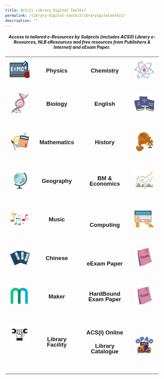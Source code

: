 ```yaml
---
title: ACS(I) Library Digital Toolkit
permalink: /library-digital-toolkit/ibraryigitaloolkit/
description: ""
---
```

<H5 style="text-align: center;"><strong>Access to tailored e-Resources by Subjects (includes ACS(I) Library e-Resources, NLB eResources and free resources from Publishers &amp; Internet) and eExam Paper.</strong></H5>

<table style="box-sizing: border-box; border-collapse: collapse; min-width: 500px; color: #000000; font-family: Arial, sans-serif; font-size: 16px; font-style: normal; font-variant-ligatures: normal; font-variant-caps: normal; font-weight: 400; letter-spacing: normal; orphans: 2; text-align: start; text-transform: none; white-space: normal; widows: 2; word-spacing: 0px; -webkit-text-stroke-width: 0px; text-decoration-thickness: initial; text-decoration-style: initial; text-decoration-color: initial; width: 100%;">
<tbody style="box-sizing: border-box; margin-top: 0px;">
<tr style="box-sizing: border-box; margin-top: 0px;">
<td style="box-sizing: border-box; border-collapse: collapse; padding: 10px 15px; line-height: 18px; text-align: center;"><a style="box-sizing: border-box; background-color: transparent; font-size: 1em; font-family: Arial, sans-serif !important; text-decoration: none; margin-top: 0px;" href="/library-digital-toolkit/physics/physicsedatabaseejournal/"><img class="alignnone wp-image-20461 size-thumbnail" style="box-sizing: border-box; border-style: none; max-width: 100%; height: auto; margin: 0px 20px 20px 0px;" src="/images/Library Digital Toolkit/Physics-150x150.jpg" alt="" width="150" height="150" /></a></td>
<td style="box-sizing: border-box; border-collapse: collapse; padding: 10px 15px; line-height: 18px; text-align: center;">
<h3 style="box-sizing: border-box; font-family: Arial, sans-serif; margin-top: 0px;"><a style="box-sizing: border-box; background-color: transparent; font-size: 1em; font-family: Arial, sans-serif !important; text-decoration: none; margin-top: 0px;" href="/library-digital-toolkit/physics/physicsedatabaseejournal/" rel="noopener noreferrer">Physics</a></h3>
</td>
<td style="box-sizing: border-box; border-collapse: collapse; padding: 10px 15px; line-height: 18px; text-align: center;">
<h3 style="box-sizing: border-box; font-family: Arial, sans-serif; margin-top: 0px;"><a style="box-sizing: border-box; background-color: transparent; font-size: 1em; font-family: Arial, sans-serif !important; text-decoration: none; margin-top: 0px;" href="/library-digital-toolkit/chemistry/hemistryeatabaseeournal/" rel="noopener noreferrer">Chemistry</a></h3>
</td>
<td style="box-sizing: border-box; border-collapse: collapse; padding: 10px 15px; line-height: 18px; text-align: center;"><a style="box-sizing: border-box; background-color: transparent; font-size: 1em; font-family: Arial, sans-serif !important; text-decoration: none; margin-top: 0px;" href="/library-digital-toolkit/chemistry/hemistryeatabaseeournal/"><img class="alignnone wp-image-20451 size-thumbnail" style="box-sizing: border-box; border-style: none; max-width: 100%; height: auto; margin: 0px 20px 20px 0px;" src="/images/Library Digital Toolkit/Chemistry-150x150.jpg" alt="" width="150" height="150" /></a></td>
</tr>
<tr style="box-sizing: border-box;">
<td style="box-sizing: border-box; border-collapse: collapse; padding: 10px 15px; line-height: 18px; text-align: center;">
<h3 style="box-sizing: border-box; font-family: Arial, sans-serif; margin-top: 0px;"><a style="box-sizing: border-box; background-color: transparent; font-size: 1em; font-family: Arial, sans-serif !important; text-decoration: none; margin-top: 0px;" href="https://www.acsindep.moe.edu.sg/acsi-eresources/biology-edatabase-ejournal/"><img class="alignnone wp-image-20449 size-thumbnail" style="box-sizing: border-box; border-style: none; max-width: 100%; height: auto; margin: 0px 20px 20px 0px;" src="/images/Library Digital Toolkit/Biology-150x150.jpg" alt="" width="150" height="150" /></a></h3>
</td>
<td style="box-sizing: border-box; border-collapse: collapse; padding: 10px 15px; line-height: 18px; text-align: center;">
<h3 style="box-sizing: border-box; font-family: Arial, sans-serif; margin-top: 0px;"><a style="box-sizing: border-box; background-color: transparent; font-size: 1em; font-family: Arial, sans-serif !important; text-decoration: none; margin-top: 0px;" href="https://www.acsindep.moe.edu.sg/acsi-eresources/biology-edatabase-ejournal/" rel="noopener noreferrer">Biology</a></h3>
&nbsp;</td>
<td style="box-sizing: border-box; border-collapse: collapse; padding: 10px 15px; line-height: 18px; text-align: center;">
<h3 style="box-sizing: border-box; font-family: Arial, sans-serif; margin-top: 0px;"><a style="box-sizing: border-box; background-color: transparent; font-size: 1em; font-family: Arial, sans-serif !important; text-decoration: none; margin-top: 0px;" href="https://www.acsindep.moe.edu.sg/acsi-eresources/english-edatabase-ejournal/" rel="noopener noreferrer">English</a></h3>
&nbsp;</td>
<td style="box-sizing: border-box; border-collapse: collapse; padding: 10px 15px; line-height: 18px; text-align: center;">
<h3 style="box-sizing: border-box; font-family: Arial, sans-serif; margin-top: 0px;"><a style="box-sizing: border-box; background-color: transparent; font-size: 1em; font-family: Arial, sans-serif !important; text-decoration: none; margin-top: 0px;" href="https://www.acsindep.moe.edu.sg/acsi-eresources/english-edatabase-ejournal/"><img class="alignnone wp-image-20455 size-thumbnail" style="box-sizing: border-box; border-style: none; max-width: 100%; height: auto; margin: 0px 20px 20px 0px;" src="/images/Library Digital Toolkit/English-150x150.jpg" alt="" width="150" height="150" /></a></h3>
</td>
</tr>
<tr style="box-sizing: border-box;">
<td style="box-sizing: border-box; border-collapse: collapse; padding: 10px 15px; line-height: 18px; text-align: center;">
<h3 style="box-sizing: border-box; font-family: Arial, sans-serif; margin-top: 0px;"><a style="box-sizing: border-box; background-color: transparent; font-size: 1em; font-family: Arial, sans-serif !important; text-decoration: none; margin-top: 0px;" href="https://www.acsindep.moe.edu.sg/acsi-eresources/mathematics-edatabase-ejournal/"><img class="alignnone wp-image-20458 size-thumbnail" style="box-sizing: border-box; border-style: none; max-width: 100%; height: auto; margin: 0px 20px 20px 0px;" src="/images/Library Digital Toolkit/Mathematics-150x150.jpg" alt="" width="150" height="150" /></a></h3>
</td>
<td style="box-sizing: border-box; border-collapse: collapse; padding: 10px 15px; line-height: 18px; text-align: center;">
<h3 style="box-sizing: border-box; font-family: Arial, sans-serif; margin-top: 0px;"><a style="box-sizing: border-box; background-color: transparent; font-size: 1em; font-family: Arial, sans-serif !important; text-decoration: none; margin-top: 0px;" href="https://www.acsindep.moe.edu.sg/acsi-eresources/mathematics-edatabase-ejournal/" rel="noopener noreferrer">Mathematics</a></h3>
&nbsp;</td>
<td style="box-sizing: border-box; border-collapse: collapse; padding: 10px 15px; line-height: 18px; text-align: center;">
<h3 style="box-sizing: border-box; font-family: Arial, sans-serif; margin-top: 0px;"><a style="box-sizing: border-box; background-color: transparent; font-size: 1em; font-family: Arial, sans-serif !important; text-decoration: none; margin-top: 0px;" href="https://www.acsindep.moe.edu.sg/acsi-eresources/history-edatabase-ejournal/" rel="noopener noreferrer">History</a></h3>
&nbsp;</td>
<td style="box-sizing: border-box; border-collapse: collapse; padding: 10px 15px; line-height: 18px; text-align: center;">
<h3 style="box-sizing: border-box; font-family: Arial, sans-serif; margin-top: 0px;"><a style="box-sizing: border-box; background-color: transparent; font-size: 1em; font-family: Arial, sans-serif !important; text-decoration: none; margin-top: 0px;" href="https://www.acsindep.moe.edu.sg/acsi-eresources/history-edatabase-ejournal/"><img class="alignnone wp-image-20457 size-thumbnail" style="box-sizing: border-box; border-style: none; max-width: 100%; height: auto; margin: 0px 20px 20px 0px;" src="/images/Library Digital Toolkit/History-150x150.jpg" alt="" width="150" height="150" /></a></h3>
</td>
</tr>
<tr style="box-sizing: border-box;">
<td style="box-sizing: border-box; border-collapse: collapse; padding: 10px 15px; line-height: 18px; text-align: center;">
<h3 style="box-sizing: border-box; font-family: Arial, sans-serif; margin-top: 0px;"><a style="box-sizing: border-box; background-color: transparent; font-size: 1em; font-family: Arial, sans-serif !important; text-decoration: none; margin-top: 0px;" href="https://www.acsindep.moe.edu.sg/acsi-eresources/geography-edatabase-ejournal/"><img class="alignnone wp-image-20456 size-thumbnail" style="box-sizing: border-box; border-style: none; max-width: 100%; height: auto; margin: 0px 20px 20px 0px;" src="/images/Library Digital Toolkit/Geography-150x150.jpg" alt="" width="150" height="150" /></a></h3>
</td>
<td style="box-sizing: border-box; border-collapse: collapse; padding: 10px 15px; line-height: 18px; text-align: center;">
<h3 style="box-sizing: border-box; font-family: Arial, sans-serif; margin-top: 0px;"><a style="box-sizing: border-box; background-color: transparent; font-size: 1em; font-family: Arial, sans-serif !important; text-decoration: none; margin-top: 0px;" href="https://www.acsindep.moe.edu.sg/acsi-eresources/geography-edatabase-ejournal/" rel="noopener noreferrer">Geography</a></h3>
&nbsp;</td>
<td style="box-sizing: border-box; border-collapse: collapse; padding: 10px 15px; line-height: 18px; text-align: center;">
<h3 style="box-sizing: border-box; font-family: Arial, sans-serif; margin-top: 0px;"><a style="box-sizing: border-box; background-color: transparent; font-size: 1em; font-family: Arial, sans-serif !important; text-decoration: none; margin-top: 0px;" href="https://www.acsindep.moe.edu.sg/acsi-eresources/business-and-management-edatabase-ejournal/" rel="noopener noreferrer">BM &amp; Economics</a></h3>
&nbsp;</td>
<td style="box-sizing: border-box; border-collapse: collapse; padding: 10px 15px; line-height: 18px; text-align: center;">
<h3 style="box-sizing: border-box; font-family: Arial, sans-serif; margin-top: 0px;"><a style="box-sizing: border-box; background-color: transparent; font-size: 1em; font-family: Arial, sans-serif !important; text-decoration: none; margin-top: 0px;" href="https://www.acsindep.moe.edu.sg/acsi-eresources/business-and-management-edatabase-ejournal/"><img class="alignnone wp-image-20450 size-thumbnail" style="box-sizing: border-box; border-style: none; max-width: 100%; height: auto; margin: 0px 20px 20px 0px;" src="/images/Library Digital Toolkit/BM-and-Economics-150x150.jpg" alt="" width="150" height="150" /></a></h3>
</td>
</tr>
<tr style="box-sizing: border-box;">
<td style="box-sizing: border-box; border-collapse: collapse; padding: 10px 15px; line-height: 18px; text-align: center;">
<h3 style="box-sizing: border-box; font-family: Arial, sans-serif; margin-top: 0px;"><a style="box-sizing: border-box; background-color: transparent; font-size: 1em; font-family: Arial, sans-serif !important; text-decoration: none; margin-top: 0px;" href="https://www.acsindep.moe.edu.sg/acsi-eresources/music-edatabase-ejournal/"><img class="alignnone wp-image-20459 size-thumbnail" style="box-sizing: border-box; border-style: none; max-width: 100%; height: auto; margin: 0px 20px 20px 0px;" src="/images/Library Digital Toolkit/Music-150x150.jpg" alt="" width="150" height="150" /></a></h3>
</td>
<td style="box-sizing: border-box; border-collapse: collapse; padding: 10px 15px; line-height: 18px; text-align: center;">
<h3 style="box-sizing: border-box; font-family: Arial, sans-serif; margin-top: 0px;"><a style="box-sizing: border-box; background-color: transparent; font-size: 1em; font-family: Arial, sans-serif !important; text-decoration: none; margin-top: 0px;" href="https://www.acsindep.moe.edu.sg/acsi-eresources/music-edatabase-ejournal/" rel="noopener noreferrer">Music</a></h3>
&nbsp;</td>
<td style="box-sizing: border-box; border-collapse: collapse; padding: 10px 15px; line-height: 18px; text-align: center;">&nbsp;
<h3 style="box-sizing: border-box; font-family: Arial, sans-serif; margin-top: 0px;"><a style="box-sizing: border-box; background-color: transparent; font-size: 1em; font-family: Arial, sans-serif !important; text-decoration: none; margin-top: 0px;" href="https://www.acsindep.moe.edu.sg/acsi-eresources/computing-edatabase-ejournal/" rel="noopener noreferrer">Computing</a></h3>
</td>
<td style="box-sizing: border-box; border-collapse: collapse; padding: 10px 15px; line-height: 18px; text-align: center;">
<h3 style="box-sizing: border-box; font-family: Arial, sans-serif; margin-top: 0px;"><a style="box-sizing: border-box; background-color: transparent; font-size: 1em; font-family: Arial, sans-serif !important; text-decoration: none; margin-top: 0px;" href="https://www.acsindep.moe.edu.sg/acsi-eresources/computing-edatabase-ejournal/"><img class="alignnone wp-image-20453 size-thumbnail" style="box-sizing: border-box; border-style: none; max-width: 100%; height: auto; margin: 0px 20px 20px 0px;" src="/images/Library Digital Toolkit/Computing-150x150.jpg" alt="" width="150" height="150" /></a></h3>
</td>
</tr>
<tr style="box-sizing: border-box;">
<td style="box-sizing: border-box; border-collapse: collapse; padding: 10px 15px; line-height: 18px; text-align: center;">
<h3 style="box-sizing: border-box; font-family: Arial, sans-serif; margin-top: 0px;"><a style="box-sizing: border-box; background-color: transparent; font-size: 1em; font-family: Arial, sans-serif !important; text-decoration: none; margin-top: 0px;" href="https://www.acsindep.moe.edu.sg/acsi-eresources/chinese-edatabase-ejournal/"><img class="alignnone wp-image-20452 size-thumbnail" style="box-sizing: border-box; border-style: none; max-width: 100%; height: auto; margin: 0px 20px 20px 0px;" src="/images/Library Digital Toolkit/Chinese-150x150.jpg" alt="" width="150" height="150" /></a></h3>
</td>
<td style="box-sizing: border-box; border-collapse: collapse; padding: 10px 15px; line-height: 18px; text-align: center;">
<h3 style="box-sizing: border-box; font-family: Arial, sans-serif; margin-top: 0px;"><a style="box-sizing: border-box; background-color: transparent; font-size: 1em; font-family: Arial, sans-serif !important; text-decoration: none; margin-top: 0px;" href="https://www.acsindep.moe.edu.sg/acsi-eresources/chinese-edatabase-ejournal/">Chinese</a></h3>
&nbsp;</td>
<td style="box-sizing: border-box; border-collapse: collapse; padding: 10px 15px; line-height: 18px; text-align: center;">&nbsp;
<h3 style="box-sizing: border-box; font-family: Arial, sans-serif; margin-top: 0px;"><a style="box-sizing: border-box; background-color: transparent; font-size: 1em; font-family: Arial, sans-serif !important; text-decoration: none; margin-top: 0px;" href="https://www.acsindep.moe.edu.sg/acsi-eresources/year-4-eexam-paper/">eExam Paper</a></h3>
</td>
<td style="box-sizing: border-box; border-collapse: collapse; padding: 10px 15px; line-height: 18px; text-align: center;">
<h3 style="box-sizing: border-box; font-family: Arial, sans-serif; margin-top: 0px;"><a style="box-sizing: border-box; background-color: transparent; font-size: 1em; font-family: Arial, sans-serif !important; text-decoration: none; margin-top: 0px;" href="https://www.acsindep.moe.edu.sg/acsi-eresources/year-4-eexam-paper/"><img class="alignnone wp-image-20454 size-thumbnail" style="box-sizing: border-box; border-style: none; max-width: 100%; height: auto; margin: 0px 20px 20px 0px;" src="/images/Library Digital Toolkit/eExam-paper-150x150.jpg" alt="" width="150" height="150" /></a></h3>
</td>
</tr>
<tr style="box-sizing: border-box;">
<td style="box-sizing: border-box; border-collapse: collapse; padding: 10px 15px; line-height: 18px; text-align: center;">
<h3 style="box-sizing: border-box; font-family: Arial, sans-serif; margin-top: 0px;"><a style="box-sizing: border-box; background-color: transparent; font-size: 1em; font-family: Arial, sans-serif !important; text-decoration: none; margin-top: 0px;" href="https://www.acsindep.moe.edu.sg/acsi-eresources/maker-open-source-resources-limited-time/"><img class="alignnone wp-image-20448 size-thumbnail" style="box-sizing: border-box; border-style: none; max-width: 100%; height: auto; margin: 0px 20px 20px 0px;" src="/images/Library Digital Toolkit/Maker-150x150.jpg" alt="" width="150" height="150" /></a></h3>
</td>
<td style="box-sizing: border-box; border-collapse: collapse; padding: 10px 15px; line-height: 18px; text-align: center;">
<h3 style="box-sizing: border-box; font-family: Arial, sans-serif; margin-top: 0px;"><a style="box-sizing: border-box; background-color: transparent; font-size: 1em; font-family: Arial, sans-serif !important; text-decoration: none; margin-top: 0px;" href="https://www.acsindep.moe.edu.sg/acsi-eresources/maker-open-source-resources-limited-time/" target="_blank" rel="noopener noreferrer"><strong style="box-sizing: border-box; font-weight: bolder; margin-top: 0px;">Maker</strong></a></h3>
&nbsp;</td>
<td style="box-sizing: border-box; border-collapse: collapse; padding: 10px 15px; line-height: 18px; text-align: center;">
<h3 style="box-sizing: border-box; font-family: Arial, sans-serif; margin-top: 0px;"><a style="box-sizing: border-box; background-color: transparent; font-size: 1em; font-family: Arial, sans-serif !important; text-decoration: none; margin-top: 0px;" href="https://www.acsindep.moe.edu.sg/acsi-eresources/hardbound-exam-paper/">HardBound Exam Paper</a></h3>
&nbsp;</td>
<td style="box-sizing: border-box; border-collapse: collapse; padding: 10px 15px; line-height: 18px; text-align: center;">
<h3 style="box-sizing: border-box; font-family: Arial, sans-serif; margin-top: 0px;"><a style="box-sizing: border-box; background-color: transparent; font-size: 1em; font-family: Arial, sans-serif !important; text-decoration: none; margin-top: 0px;" href="https://www.acsindep.moe.edu.sg/acsi-eresources/hardbound-exam-paper/"><img class="alignnone wp-image-20454 size-thumbnail" style="box-sizing: border-box; border-style: none; max-width: 100%; height: auto; margin: 0px 20px 20px 0px;" src="/images/Library Digital Toolkit/eExam-paper-150x150.jpg" alt="" width="150" height="150" /></a></h3>
</td>
</tr>
<tr style="box-sizing: border-box;">
<td style="box-sizing: border-box; border-collapse: collapse; padding: 10px 15px; line-height: 18px; text-align: center;">
<h3 style="box-sizing: border-box; font-family: Arial, sans-serif; margin-top: 0px;"><a style="box-sizing: border-box; background-color: transparent; font-size: 1em; font-family: Arial, sans-serif !important; text-decoration: none; margin-top: 0px;" href="https://www.acsindep.moe.edu.sg/acsi-eresources/library-facility/" target="_blank" rel="noopener noreferrer"><img class="alignnone wp-image-21133 size-thumbnail" style="box-sizing: border-box; border-style: none; max-width: 100%; height: auto; margin: 0px 20px 20px 0px;" src="/images/Library Digital Toolkit/Library-Facility-150x150.jpg" alt="" width="150" height="150" /></a></h3>
<h3 style="box-sizing: border-box; font-family: Arial, sans-serif;">&nbsp;</h3>
</td>
<td style="box-sizing: border-box; border-collapse: collapse; padding: 10px 15px; line-height: 18px; text-align: center;">
<h3 style="box-sizing: border-box; font-family: Arial, sans-serif; margin-top: 0px;"><strong style="box-sizing: border-box; font-weight: bolder; margin-top: 0px;"><a style="box-sizing: border-box; background-color: transparent; font-size: 1em; font-family: Arial, sans-serif !important; text-decoration: none; margin-top: 0px;" href="https://www.acsindep.moe.edu.sg/acsi-eresources/library-facility/" target="_blank" rel="noopener noreferrer">Library Facility</a></strong></h3>
&nbsp;</td>
<td style="box-sizing: border-box; border-collapse: collapse; padding: 10px 15px; line-height: 18px; text-align: center;">
<h3 style="box-sizing: border-box; font-family: Arial, sans-serif; margin-top: 0px;"><a style="box-sizing: border-box; background-color: transparent; font-size: 1em; font-family: Arial, sans-serif !important; text-decoration: none; margin-top: 0px;" href="https://schoolibrary.moe.edu.sg/anglochineseindependent/cgi-bin/spydus.exe/MSGTRN/WPAC/HOME"><strong style="box-sizing: border-box; font-weight: bolder; margin-top: 0px;">ACS(I) Online</strong></a></h3>
<h3 style="box-sizing: border-box; font-family: Arial, sans-serif;"><a style="box-sizing: border-box; background-color: transparent; font-size: 1em; font-family: Arial, sans-serif !important; text-decoration: none; margin-top: 0px;" href="https://schoolibrary.moe.edu.sg/anglochineseindependent/cgi-bin/spydus.exe/MSGTRN/WPAC/HOME"><strong style="box-sizing: border-box; font-weight: bolder; margin-top: 0px;">Library Catalogue</strong></a></h3>
&nbsp;</td>
<td style="box-sizing: border-box; border-collapse: collapse; padding: 10px 15px; line-height: 18px; text-align: center;">
<h3 style="box-sizing: border-box; font-family: Arial, sans-serif;"><a style="box-sizing: border-box; background-color: transparent; font-size: 1em; font-family: Arial, sans-serif !important; text-decoration: none; margin-top: 0px;" href="https://schoolibrary.moe.edu.sg/anglochineseindependent/cgi-bin/spydus.exe/MSGTRN/WPAC/HOME"><img class="alignnone wp-image-20460 size-thumbnail" style="box-sizing: border-box; border-style: none; max-width: 100%; height: auto; margin: 0px 20px 20px 0px;" src="/images/Library Digital Toolkit/OPAC-150x150.jpg" alt="" width="150" height="150" /></a></h3>
</td>
</tr>
</tbody>
</table>
<p>&nbsp;</p>